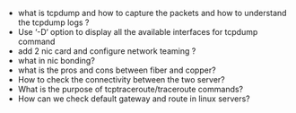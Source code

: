 - what is tcpdump and how to capture the packets and how to understand the tcpdump logs ?
- Use ‘-D‘ option to display all the available interfaces for tcpdump command
- add 2 nic card and configure network teaming ?
- what in nic bonding?
- what is the pros and cons between fiber and copper? 
- How to check the connectivity between the two server? 
- What is the purpose of tcptraceroute/traceroute commands?
- How can we check default gateway and route in linux servers?
